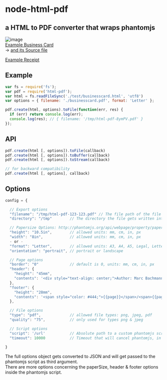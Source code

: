 # node-html-pdf
## a HTML to PDF converter that wraps phantomjs
![image](http://public.admintools.ch/gh/html-pdf/businesscard.png)  
[Example Business Card](http://public.admintools.ch/gh/html-pdf/businesscard.pdf)  
 -> [and its Source file](test/businesscard.html)  

[Example Receipt](http://public.admintools.ch/gh/html-pdf/order.pdf)


## Example
```javascript
var fs = require('fs');
var pdf = require('html-pdf');
var html = fs.readFileSync('./test/businesscard.html', 'utf8')
var options = { filename: './businesscard.pdf', format: 'Letter' };

pdf.create(html, options).toFile(function(err, res) {
  if (err) return console.log(err);
  console.log(res); // { filename: '/tmp/html-pdf-8ymPV.pdf' }
});
```

## API

```js
pdf.create(html [, options]).toFile(callback)
pdf.create(html [, options]).toBuffer(callback)
pdf.create(html [, options]).toStream(callback)

// for backward compatibility
pdf.create(html [, options], callback)

```


## Options
```javascript
config = {

  // Export options
  "filename": "/tmp/html-pdf-123-123.pdf" // The file path of the file that will be written. If you want to save the file permanently, you have to pass this option.
  "directory": "/tmp"        // The directory the file gets written into if no filename is defined. default: '/tmp'

  // Papersize Options: http://phantomjs.org/api/webpage/property/paper-size.html
  "height": "10.5in",        // allowed units: mm, cm, in, px
  "width": "8in",            // allowed units: mm, cm, in, px
  - or -
  "format": "Letter",        // allowed units: A3, A4, A5, Legal, Letter, Tabloid
  "orientation": "portrait", // portrait or landscape

  // Page options
  "border": "0"              // default is 0, units: mm, cm, in, px
  "header": {
    "height": "45mm",
    "contents": '<div style="text-align: center;">Author: Marc Bachmann</div>'
  },
  "footer": {
    "height": "28mm",
    "contents": '<span style="color: #444;">{{page}}</span>/<span>{{pages}}</span>'
  },

  // File options
  "type": "pdf",             // allowed file types: png, jpeg, pdf
  "quality": "75",           // only used for types png & jpeg

  // Script options
  "script": '/url'           // Absolute path to a custom phantomjs script, use the file in lib/scripts as example
  "timeout": 10000           // Timeout that will cancel phantomjs, in milliseconds

}
```

The full options object gets converted to JSON and will get passed to the phantomjs script as third argument.  
There are more options concerning the paperSize, header & footer options inside the phantomjs script.
